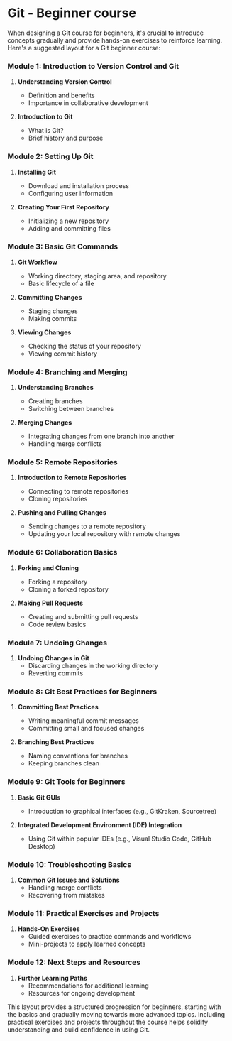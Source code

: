# Git - Beginner course

When designing a Git course for beginners, it's crucial to introduce concepts gradually and provide hands-on exercises to reinforce learning. Here's a suggested layout for a Git beginner course:

### Module 1: Introduction to Version Control and Git
1. **Understanding Version Control**
   - Definition and benefits
   - Importance in collaborative development

2. **Introduction to Git**
   - What is Git?
   - Brief history and purpose

### Module 2: Setting Up Git
1. **Installing Git**
   - Download and installation process
   - Configuring user information

2. **Creating Your First Repository**
   - Initializing a new repository
   - Adding and committing files

### Module 3: Basic Git Commands
1. **Git Workflow**
   - Working directory, staging area, and repository
   - Basic lifecycle of a file

2. **Committing Changes**
   - Staging changes
   - Making commits

3. **Viewing Changes**
   - Checking the status of your repository
   - Viewing commit history

### Module 4: Branching and Merging
1. **Understanding Branches**
   - Creating branches
   - Switching between branches

2. **Merging Changes**
   - Integrating changes from one branch into another
   - Handling merge conflicts

### Module 5: Remote Repositories
1. **Introduction to Remote Repositories**
    - Connecting to remote repositories
    - Cloning repositories

2. **Pushing and Pulling Changes**
    - Sending changes to a remote repository
    - Updating your local repository with remote changes

### Module 6: Collaboration Basics
1. **Forking and Cloning**
    - Forking a repository
    - Cloning a forked repository

2. **Making Pull Requests**
    - Creating and submitting pull requests
    - Code review basics

### Module 7: Undoing Changes
1. **Undoing Changes in Git**
    - Discarding changes in the working directory
    - Reverting commits

### Module 8: Git Best Practices for Beginners
1. **Committing Best Practices**
    - Writing meaningful commit messages
    - Committing small and focused changes

2. **Branching Best Practices**
    - Naming conventions for branches
    - Keeping branches clean

### Module 9: Git Tools for Beginners
1. **Basic Git GUIs**
    - Introduction to graphical interfaces (e.g., GitKraken, Sourcetree)

2. **Integrated Development Environment (IDE) Integration**
    - Using Git within popular IDEs (e.g., Visual Studio Code, GitHub Desktop)

### Module 10: Troubleshooting Basics
1. **Common Git Issues and Solutions**
    - Handling merge conflicts
    - Recovering from mistakes

### Module 11: Practical Exercises and Projects
1. **Hands-On Exercises**
    - Guided exercises to practice commands and workflows
    - Mini-projects to apply learned concepts

### Module 12: Next Steps and Resources
1. **Further Learning Paths**
    - Recommendations for additional learning
    - Resources for ongoing development

This layout provides a structured progression for beginners, starting with the basics and gradually moving towards more advanced topics. Including practical exercises and projects throughout the course helps solidify understanding and build confidence in using Git.
